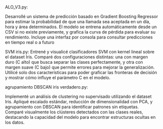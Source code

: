 ALO_V3.py:

Desarrollé un sistema de predicción basado en Gradient Boosting Regressor para estimar la probabilidad de que una llamada sea aceptada en un día, hora y área determinados. El modelo se entrena automáticamente desde un CSV si no existe previamente, y grafica la curva de pérdida para evaluar su rendimiento. 
Incluye una interfaz por consola para consultar predicciones en tiempo real o a futuro



SVM iris.py:
Entrené y visualicé clasificadores SVM con kernel lineal sobre el dataset Iris. Comparé dos configuraciones distintas: una con margen duro (C alto) que busca separar las clases perfectamente, y otra con margen suave (C bajo) que permite errores para mejorar la generalización. 
Utilicé solo dos características para poder graficar las fronteras de decisión y mostrar cómo influye el parámetro C en el modelo.



agrupamiento DBSCAN iris verdadero.py:

Implementé un análisis de clustering no supervisado utilizando el dataset Iris. Apliqué escalado estándar, reducción de dimensionalidad con PCA, y agrupamiento con DBSCAN para identificar patrones sin etiquetas.
Comparé visualmente los clústeres detectados con las clases reales, destacando la capacidad del modelo para encontrar estructuras ocultas en los datos.
